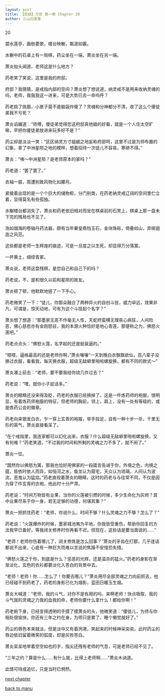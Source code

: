 ```yaml
---
layout: post
title: 【完结】万世 第一卷 Chapter 20
author: 三山归来客
---
```




20<br><br>  碧水莲亭，画舫菱歌，楼台映榭，粼波如霰。 <br><br>  水榭中的石桌上有一局棋，药尘坐在一端，萧炎坐在另一端。 <br><br>  萧炎抬头闻道，老师这是什么地方？ <br><br>  药老笑了笑说，这里是我的府邸。 <br><br>  府邸？我猜猜，是戒指内部的空间？萧炎想了想说道，纳灵戒不是用来收纳灵魂的吗，老师，我我我这一进来，可是大势已去一命呜呼？ <br><br>  药老挑了挑眉，小崽子莫不是脑袋炸傻了？灵魂和分神都分不清，收了这么个傻徒弟我不亏死？ <br><br>  萧炎谄媚道：“师傅，傻徒弟觉得您这府邸真他娘的好看，就是一个人住太空旷嘛，早把你傻徒弟放进来玩多好不是？” <br><br>  药尘却是淡淡一笑：“区区纳灵方寸龃龉之地妄称府邸呵，这里不过是为师布置的幻象，拿了中洲星陨之地的模样，想着招待一次徒儿不容易，寒碜不得。” <br><br>  萧炎：“咦～中洲星陨？是老师原本的家吗？” <br><br>  药老道：“罢了罢了。” <br><br>  衣袖一振，周遭别致风物化如朦月。 <br><br>  紧接着出现的是一个个巨大的储物柜，分门别类，在药老纳灵戒辽阔的空间里伫立着，显得莫名有些孤独。 <br><br>  水榭楼台都消失了，萧炎和药老依旧相对而坐在棋桌前的石凳上，棋桌上那一盘未下完的残局也不见了。 <br><br>  浩如烟海的卷轴丹药法器，颇有当年秦皇鼎铛玉石，金块珠砾，倚叠如山，弃掷逦迤之风范。 <br><br>  这些都是老师一生辉煌的痕迹，可是一旦度之以生死，却显得万分落寞。 <br><br>  一抔黄土，绸缪青冢。 <br><br>  萧炎说，老师这盘残棋，是您自己和自己下的吗？ <br><br>  药老说，不，是和很久以前和星陨的故友。 <br><br>  萧炎顿了顿，他默默地搓了一下手心。 <br><br>  药老微笑了一下：“徒儿，你那朵融合了两种异火的自创斗技，威力卓远，效果非凡，可谓是，惊天动地，可有为这个斗技起个名字？” <br><br>  萧炎想了想道：“那墨家无恶不作毫无人性，天蛇府蛮横无理丧心病狂，人间险恶，佛心慈悲亦有金刚怒目，我的本源火种恰好是地心青莲，那便称之为，佛怒火莲吧。” <br><br>  药老点点头：“佛怒火莲，名字起的还是挺装逼的。” <br><br>  “喂喂，逼格最高的还是老师你啊，”萧炎嚷嚷“一天到晚白衣飘飘欲仙，百八辈子没换过衣服，看看我，每天换衣服，超级无敌噼里啪啦螺旋换，都有不同的款式～” <br><br>  萧炎凑上前去：“老师，要不要我给你烧几件过去？” <br><br>  药老说：“嘿，就你小子屁话多。” <br><br>  萧炎的眼睛还没来得及眨，药老的衣服已经换掉了。这是一件炼药师的袍服，很明显，有着炼药师袍服的特征，但老师的胸前，领上，肩上，没有一处有等级的，或是炼药公会的徽章。 <br><br>  药老向来银发白衣，乍一穿上玄青的袍服，举手投足，自有一种十步一杀，千里无形的英气，萧炎直接看呆了。 <br><br>  “在个戒指里，我连家都可以幻化出来，衣服？什么超级无敌噼里啪啦螺旋换，又有何难？”药老笑道，“不过我的时间和所剩的灵魂之力不多了，就不闹了。” <br><br>  萧炎一怔。 <br><br>  “既然你以佛怒为寓，那我也恰好用佛家的一段箴言告诫于你，外境之色，内境之蕴，皆依时依人而异，如恒河之水，鱼龙认为窟宅，天众认为琉璃，人间认为波流，恶鬼认为猛焰。”药老直视着萧炎的眼睛，这时的药老与与往常不同，不仅是因为穿了件玄青的衣袍，他此时十分严肃。 <br><br>  药老说：“时间万物皆有业果，当你的火莲被引燃的时候，多少生命化为灰烬？其中业果尽系于你一身，若无足够的功德，何堪其重？” <br><br>  萧炎一把抓住药老：“老师，你说什么，时间不够？什么灵魂之力不够？怎么了？” <br><br>  药老说：“火莲爆炸的时候，墨家城池夷为平地，你我皆受重伤，帮助你回复的方法我早已备好，等我闭关修养时你再看不迟，但现在，这些话是要当面说的……” <br><br>  “老师！老师你伤着哪儿了，闭关修炼是怎么回事？”萧炎的牙齿在打颤，几乎连话都说不出来，心底有一种巨大而难以言说的焦躁不安惶恐失措。 <br><br>  “佛怒火莲之于你，到底是什么？惩恶的光辉，还是滥杀的猛火。”药老的身影在渐渐淡化，玄色的衣衫都要淡化入苍白的背景中去。 <br><br>  “老师！老师！你……怎么了！你要去哪儿？”萧炎用尽全部灵魂之力向前抓去，他已经碰不到药老了，药老的身影已化为烟影，蓝田日暖玉生烟。 <br><br>  萧炎大喊道：“老师，我的斗气，对你不是有用的吗，来啊老师！快点吸取，我的斗气我的灵魂之力我的血我的命，老师你要什么拿什么！都给你啊！” <br><br>  药老俯下身，已经变得透明的手摸了摸萧炎的头，他微笑道：“傻徒儿，为师与你相处很愉快，你还有三年之约在身，为师只是累了，睡个懒觉就好了。” <br><br>  药尘的唇色本来就淡，但是淡中又有着洌滟，笑起来的时候神采奕奕。此时药尘的唇边依旧留着微笑的弧度，却是灰败苍白。 <br><br>  萧炎呆呆地举着空空如也的手，指尖还残有老师的气息，可是老师已经不见了。 <br><br>  “三年之约？算是什么……有什么能，比得上老师啊……”萧炎木讷道。 <br><br>  此情可待成追忆，只是当时已惘然。

[next chapter](https://allforyanchen.github.io/2020/07/19/post-44-chapter-21.html)

[back to manu](https://allforyanchen.github.io/2020/07/19/post-44.html)

